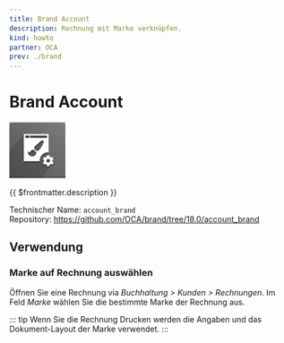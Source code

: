 ```yaml
---
title: Brand Account
description: Rechnung mit Marke verknüpfen.
kind: howto
partner: OCA
prev: ./brand
---
```

# Brand Account
![](attachments/icons_odoo_brand.png)

{{ $frontmatter.description }}

Technischer Name: `account_brand`\
Repository: <https://github.com/OCA/brand/tree/18.0/account_brand>

## Verwendung

### Marke auf Rechnung auswählen

Öffnen Sie eine Rechnung via *Buchhaltung > Kunden > Rechnungen*. Im Feld *Marke* wählen Sie die bestimmte Marke der Rechnung aus.

::: tip
Wenn Sie die Rechnung Drucken werden die Angaben und das Dokument-Layout der Marke verwendet.
:::
